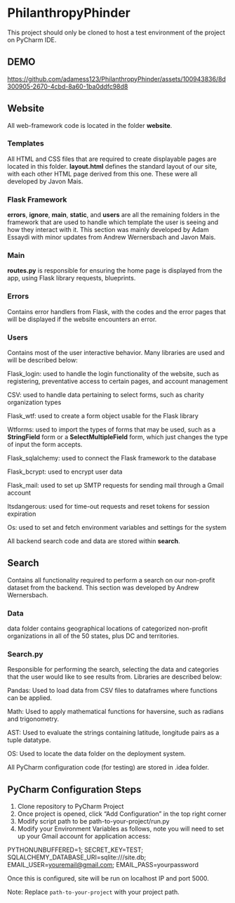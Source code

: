 # PhilanthropyPhinder
This project should only be cloned to host a test environment of the project on PyCharm IDE.

## DEMO


https://github.com/adamess123/PhilanthropyPhinder/assets/100943836/8d300905-2670-4cbd-8a60-1ba0ddfc98d8



## Website
All web-framework code is located in the folder **website**.

### Templates
All HTML and CSS files that are required to create displayable pages are located in this folder. **layout.html** defines the standard layout of our site, with each other HTML page derived from this one. These were all developed by Javon Mais.

### Flask Framework
**errors**, **ignore**, **main**, **static**, and **users** are all the remaining folders in the framework that are used to handle which template the user is seeing and how they interact with it. This section was mainly developed by Adam Essaydi with minor updates from Andrew Wernersbach and Javon Mais.

### Main
**routes.py** is responsible for ensuring the home page is displayed from the app, using Flask library requests, blueprints.

### Errors
Contains error handlers from Flask, with the codes and the error pages that will be displayed if the website encounters an error.

### Users
Contains most of the user interactive behavior. Many libraries are used and will be described below:

Flask_login: used to handle the login functionality of the website, such as registering, preventative access to certain pages, and account management

CSV: used to handle data pertaining to select forms, such as charity organization types

Flask_wtf: used to create a form object usable for the Flask library

Wtforms: used to import the types of forms that may be used, such as a **StringField** form or a **SelectMultipleField** form, which just changes the type of input the form accepts.

Flask_sqlalchemy: used to connect the Flask framework to the database

Flask_bcrypt: used to encrypt user data

Flask_mail: used to set up SMTP requests for sending mail through a Gmail account

Itsdangerous: used for time-out requests and reset tokens for session expiration

Os: used to set and fetch environment variables and settings for the system

All backend search code and data are stored within **search**.

## Search
Contains all functionality required to perform a search on our non-profit dataset from the backend. This section was developed by Andrew Wernersbach.

### Data
data folder contains geographical locations of categorized non-profit organizations in all of the 50 states, plus DC and territories.

### Search.py
Responsible for performing the search, selecting the data and categories that the user would like to see results from. Libraries are described below:

Pandas: Used to load data from CSV files to dataframes where functions can be applied.

Math: Used to apply mathematical functions for haversine, such as radians and trigonometry.

AST: Used to evaluate the strings containing latitude, longitude pairs as a tuple datatype.

OS: Used to locate the data folder on the deployment system.

All PyCharm configuration code (for testing) are stored in .idea folder.

## PyCharm Configuration Steps
1. Clone repository to PyCharm Project
2. Once project is opened, click “Add Configuration” in the top right corner
3. Modify script path to be path-to-your-project/run.py
4. Modify your Environment Variables as follows, note you will need to set up your Gmail account for application access:

PYTHONUNBUFFERED=1;
SECRET_KEY=TEST;
SQLALCHEMY_DATABASE_URI=sqlite:///site.db;
EMAIL_USER=youremail@gmail.com;
EMAIL_PASS=yourpassword

Once this is configured, site will be run on localhost IP and port 5000.

Note: Replace `path-to-your-project` with your project path.
